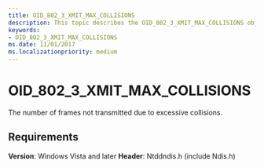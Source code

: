 ```yaml
---
title: OID_802_3_XMIT_MAX_COLLISIONS
description: This topic describes the OID_802_3_XMIT_MAX_COLLISIONS object identifier (OID).
keywords:
- OID_802_3_XMIT_MAX_COLLISIONS
ms.date: 11/01/2017
ms.localizationpriority: medium
---
```


# OID_802_3_XMIT_MAX_COLLISIONS

The number of frames not transmitted due to excessive collisions.

## Requirements

**Version**: Windows Vista and later
**Header**: Ntddndis.h (include Ndis.h)

